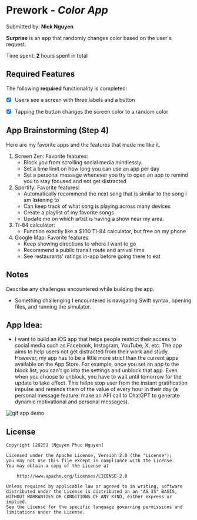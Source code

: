 # Prework - *Color App*

Submitted by: **Nick Nguyen**

**Surprise** is an app that randomly changes color based on the user's request.

Time spent: **2** hours spent in total

## Required Features

The following **required** functionality is completed:

- [X] Users see a screen with three labels and a button
- [X] Tapping the button changes the screen color to a random color
 


## App Brainstorming (Step 4)
Here are my favorite apps and the features that made me like it.
1. Screen Zen:
   Favorite features:
   - Block you from scrolling social media mindlessly.
   - Set a time limit on how long you can use an app per day
   - Set a personal message whenever you try to open an app to remind you to stay focused and not get distracted
2. Sportify:
   Favorite features:
   - Automatically recommend the next song that is similar to the song I am listening to
   - Can keep track of what song is playing across many devices
   - Create a playlist of my favorite songs
   - Update me on which artist is having a show near my area.
3. Ti-84 calculator:
   - Function exactly like a $100 TI-84 calculator, but free on my phone
4. Google Map:
   Favorite features
   - Keep showing directions to where I want to go
   - Recommend a public transit route and arrival time
   - See restaurants' ratings in-app before going there to eat

## Notes

Describe any challenges encountered while building the app.
- Something challenging I encountered is navigating Swift syntax, opening files, and running the simulator.
## App Idea:
- I want to build an iOS app that helps people restrict their access to social media such as Facebook, Instagram, YouTube, X, etc.
  The app aims to help users not get distracted from their work and study. However, my app has to be a little more strict than the
  current apps available on the App Store. For example, once you set an app to the block list, you can't go into the settings and unblock that app. Even when you choose to unblock, you have to wait until tomorrow for the update to take effect. This helps stop user from the instant gratification impulse and reminds them of the value of every hour in their day (a personal message feature: make an API call to ChatGPT to generate dynamic motivational and personal messages).

![gif app demo](https://imgur.com/a/h7lww4a)
## License

    Copyright [2025] [Nguyen Phuc Nguyen]

    Licensed under the Apache License, Version 2.0 (the "License");
    you may not use this file except in compliance with the License.
    You may obtain a copy of the License at

        http://www.apache.org/licenses/LICENSE-2.0

    Unless required by applicable law or agreed to in writing, software
    distributed under the License is distributed on an "AS IS" BASIS,
    WITHOUT WARRANTIES OR CONDITIONS OF ANY KIND, either express or implied.
    See the License for the specific language governing permissions and
    limitations under the License.
